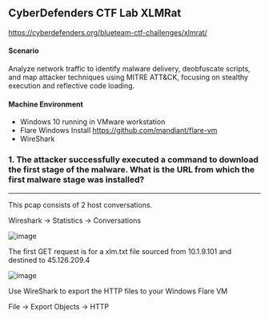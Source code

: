 CyberDefenders CTF Lab XLMRat
---

https://cyberdefenders.org/blueteam-ctf-challenges/xlmrat/

#### Scenario

Analyze network traffic to identify malware delivery, deobfuscate scripts, and map attacker techniques using MITRE ATT&CK, focusing on stealthy execution and reflective code loading.


#### Machine Environment 

- Windows 10 running in VMware workstation
- Flare Windows Install https://github.com/mandiant/flare-vm
- WireShark


### 1.  The attacker successfully executed a command to download the first stage of the malware. What is the URL from which the first malware stage was installed?
---

This pcap consists of 2 host conversations.
	
Wireshark -> Statistics -> Conversations

![image](https://github.com/user-attachments/assets/fe8eb902-92f8-42c3-86f2-251547f74dae)

The first GET request is for a xlm.txt file sourced from 10.1.9.101 and destined to 45.126.209.4

![image](https://github.com/user-attachments/assets/5387616c-63b1-4456-883b-c174120e23e0)

Use WireShark to export the HTTP files to your Windows Flare VM
	
File -> Export Objects -> HTTP






















